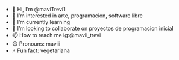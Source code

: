 - 👋 Hi, I’m @maviTrevi1
- 👀 I’m interested in arte, programacion, software libre
- 🌱 I’m currently learning 
- 💞️ I’m looking to collaborate on proyectos de programacion inicial
- 📫 How to reach me ig:@mavii_trevi
- 😄 Pronouns: maviii
- ⚡ Fun fact: vegetariana

<!---
maviTrevi1/maviTrevi1 is a ✨ special ✨ repository because its `README.md` (this file) appears on your GitHub profile.
You can click the Preview link to take a look at your changes.
--->
